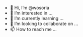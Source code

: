 - 👋 Hi, I’m @wosoria
- 👀 I’m interested in ...
- 🌱 I’m currently learning ...
- 💞️ I’m looking to collaborate on ...
- 📫 How to reach me ...

<!---
wosoria/wosoria is a ✨ special ✨ repository because its `README.md` (this file) appears on your GitHub profile.
You can click the Preview link to take a look at your changes.
--->
